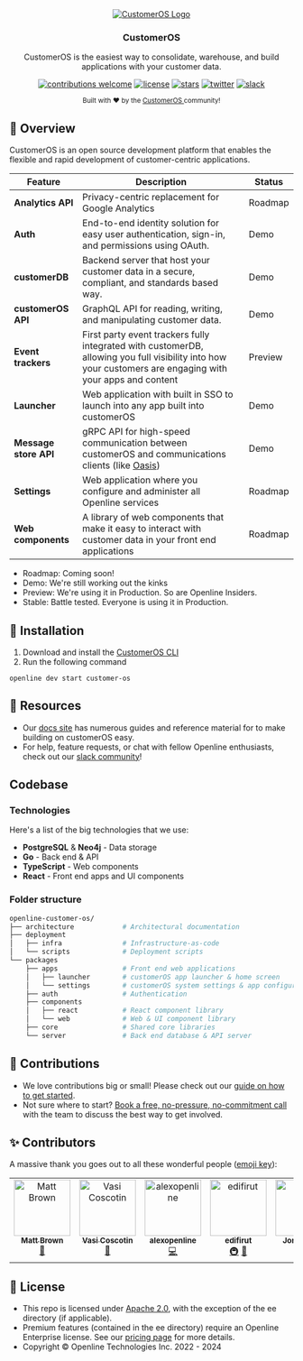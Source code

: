<div align="center">
  <a href="https://customeros.ai">
    <picture>
      <source media="(prefers-color-scheme: dark)" srcset="https://raw.githubusercontent.com/openline-ai/openline-customer-os/otter/.github/CustomerOS-logo-darkmode-small.svg">
      <source media="(prefers-color-scheme: light)" srcset="https://raw.githubusercontent.com/openline-ai/openline-customer-os/otter/.github/CustomerOS-logo-small.svg">
      <img alt="CustomerOS Logo" src="https://raw.githubusercontent.com/openline-ai/openline-customer-os/otter/.github/CustomerOS-logo-small.svg">
      </picture>
  </a>
  <br />
  <p>
    <h3>
      <b>
        CustomerOS
      </b>
    </h3>
  </p>
  <p>
    CustomerOS is the easiest way to consolidate, warehouse, and build applications with your customer data.
  </p>
  <p>

[![contributions welcome](https://img.shields.io/badge/contributions-welcome-brightgreen?logo=github)][customerOS-repo] 
[![license](https://img.shields.io/badge/license-Apache%202-blue)][apache2] 
[![stars](https://img.shields.io/github/stars/openline-ai/openline-customer-os?style=social)][customerOS-repo] 
[![twitter](https://img.shields.io/twitter/follow/openlineAI?style=social)][twitter] 
[![slack](https://img.shields.io/badge/slack-community-blueviolet.svg?logo=slack)][slack]

  </p>
  <p>
    <sub>
      Built with ❤︎ by the
      <a href="https://customeros.ai">
        CustomerOS
      </a>
      community!
    </sub>
  </p>
</div>


## 👋 Overview

CustomerOS is an open source development platform that enables the flexible and rapid development of customer-centric applications.

| Feature               | Description | Status|
|-----------------------|-------------|-------|
| **Analytics API**     |Privacy-centric replacement for Google Analytics| Roadmap|
| **Auth**              |End-to-end identity solution for easy user authentication, sign-in, and permissions using OAuth.| Demo |
| **customerDB**        |Backend server that host your customer data in a secure, compliant, and standards based way. | Demo|
| **customerOS API**    |GraphQL API for reading, writing, and manipulating customer data.| Demo|
| **Event trackers**    |First party event trackers fully integrated with customerDB, allowing you full visibility into how your customers are engaging with your apps and content | Preview|
| **Launcher**          |Web application with built in SSO to launch into any app built into customerOS| Demo|
| **Message store API** |gRPC API for high-speed communication between customerOS and communications clients (like [Oasis][oasis]) | Demo|
| **Settings**          |Web application where you configure and administer all Openline services| Roadmap|
| **Web components**    |A library of web components that make it easy to interact with customer data in your front end applications| Roadmap|

- Roadmap: Coming soon!
- Demo: We're still working out the kinks
- Preview: We're using it in Production.  So are Openline Insiders.
- Stable: Battle tested. Everyone is using it in Production.

## 🚀 Installation

1. Download and install the [CustomerOS CLI][cli]
2. Run the following command

```sh-session
openline dev start customer-os
```

## 🤝 Resources

- Our [docs site][docs] has numerous guides and reference material for to make building on customerOS easy.
- For help, feature requests, or chat with fellow Openline enthusiasts, check out our [slack community][slack]!

## Codebase

### Technologies

Here's a list of the big technologies that we use:

- **PostgreSQL** & **Neo4j** - Data storage
- **Go** - Back end & API
- **TypeScript** - Web components
- **React** - Front end apps and UI components

### Folder structure

```sh
openline-customer-os/
├── architecture            # Architectural documentation
├── deployment              
│   ├── infra               # Infrastructure-as-code
│   └── scripts             # Deployment scripts
└── packages
    ├── apps                # Front end web applications
    │   ├── launcher        # customerOS app launcher & home screen
    │   └── settings        # customerOS system settings & app configuration
    ├── auth                # Authentication
    ├── components
    │   ├── react           # React component library
    │   └── web             # Web & UI component library
    ├── core                # Shared core libraries
    └── server              # Back end database & API server
```

## 💪 Contributions

- We love contributions big or small!  Please check out our [guide on how to get started][contributions].
- Not sure where to start?  [Book a free, no-pressure, no-commitment call][call] with the team to discuss the best way to get involved.

## ✨ Contributors

A massive thank you goes out to all these wonderful people ([emoji key][emoji]):

<!-- ALL-CONTRIBUTORS-LIST:START - Do not remove or modify this section -->
<!-- prettier-ignore-start -->
<!-- markdownlint-disable -->
<table>
  <tbody>
    <tr>
      <td align="center" valign="top" width="14.28%"><a href="https://github.com/mattbr0wn"><img src="https://avatars.githubusercontent.com/u/113338429?v=4?s=100" width="100px;" alt="Matt Brown"/><br /><sub><b>Matt Brown</b></sub></a><br /><a href="https://github.com/openline-ai/openline-customer-os/commits?author=mattbr0wn" title="Documentation">📖</a></td>
      <td align="center" valign="top" width="14.28%"><a href="http://openline.ai"><img src="https://avatars.githubusercontent.com/u/88987042?v=4?s=100" width="100px;" alt="Vasi Coscotin"/><br /><sub><b>Vasi Coscotin</b></sub></a><br /><a href="https://github.com/openline-ai/openline-customer-os/commits?author=xvasi" title="Documentation">📖</a></td>
      <td align="center" valign="top" width="14.28%"><a href="https://github.com/alexopenline"><img src="https://avatars.githubusercontent.com/u/95470380?v=4?s=100" width="100px;" alt="alexopenline"/><br /><sub><b>alexopenline</b></sub></a><br /><a href="https://github.com/openline-ai/openline-customer-os/commits?author=alexopenline" title="Code">💻</a></td>
      <td align="center" valign="top" width="14.28%"><a href="https://github.com/edifirut"><img src="https://avatars.githubusercontent.com/u/108661145?v=4?s=100" width="100px;" alt="edifirut"/><br /><sub><b>edifirut</b></sub></a><br /><a href="#infra-edifirut" title="Infrastructure (Hosting, Build-Tools, etc)">🚇</a> <a href="https://github.com/openline-ai/openline-customer-os/pulls?q=is%3Apr+reviewed-by%3Aedifirut" title="Reviewed Pull Requests">👀</a></td>
      <td align="center" valign="top" width="14.28%"><a href="https://github.com/jontyk"><img src="https://avatars.githubusercontent.com/u/81759836?v=4?s=100" width="100px;" alt="Jonty Knox"/><br /><sub><b>Jonty Knox</b></sub></a><br /><a href="https://github.com/openline-ai/openline-customer-os/pulls?q=is%3Apr+reviewed-by%3Ajontyk" title="Reviewed Pull Requests">👀</a></td>
      <td align="center" valign="top" width="14.28%"><a href="https://github.com/tsearle"><img src="https://avatars.githubusercontent.com/u/4540323?v=4?s=100" width="100px;" alt="tsearle"/><br /><sub><b>tsearle</b></sub></a><br /><a href="https://github.com/openline-ai/openline-customer-os/commits?author=tsearle" title="Code">💻</a> <a href="https://github.com/openline-ai/openline-customer-os/commits?author=tsearle" title="Documentation">📖</a></td>
      <td align="center" valign="top" width="14.28%"><a href="https://github.com/Kasia9090"><img src="https://avatars.githubusercontent.com/u/121807793?v=4?s=100" width="100px;" alt="Kasia"/><br /><sub><b>Kasia</b></sub></a><br /><a href="https://github.com/openline-ai/openline-customer-os/pulls?q=is%3Apr+reviewed-by%3AKasia9090" title="Reviewed Pull Requests">👀</a> <a href="https://github.com/openline-ai/openline-customer-os/commits?author=Kasia9090" title="Tests">⚠️</a> <a href="https://github.com/openline-ai/openline-customer-os/commits?author=Kasia9090" title="Code">💻</a></td>
    </tr>
  </tbody>
</table>

<!-- markdownlint-restore -->
<!-- prettier-ignore-end -->

<!-- ALL-CONTRIBUTORS-LIST:END -->

## 🪪 License

- This repo is licensed under [Apache 2.0][apache2], with the exception of the ee directory (if applicable).
- Premium features (contained in the ee directory) require an Openline Enterprise license.  See our [pricing page][pricing] for more details.
- Copyright &copy; Openline Technologies Inc. 2022 - 2024

<!--- References --->

[apache2]: https://www.apache.org/licenses/LICENSE-2.0
[call]: https://meetings-eu1.hubspot.com/matt2/customer-demos
[cli]: https://docs.customeros.ai/en/cli/getting-started
[contributions]: https://github.com/openline-ai/community/blob/main/README.md
[customerOS-repo]: https://github.com/openline-ai/openline-customer-os/
[docs]: https://docs.customeros.ai/
[emoji]: https://allcontributors.org/docs/en/emoji-key
[oasis]: https://github.com/openline-ai/openline-oasis
[pricing]: https://www.customeros.ai/pricing
[slack]: https://join.slack.com/t/openline-ai/shared_invite/zt-1i6umaw6c-aaap4VwvGHeoJ1zz~ngCKQ
[twitter]: https://twitter.com/OpenlineAI
